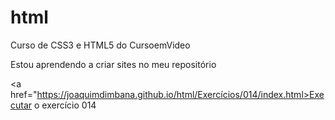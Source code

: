 # html
 Curso de CSS3 e HTML5 do CursoemVideo

Estou aprendendo a criar sites no meu repositório

<a href="https://joaquimdimbana.github.io/html/Exercícios/014/index.html>Executar o exercício 014</a>